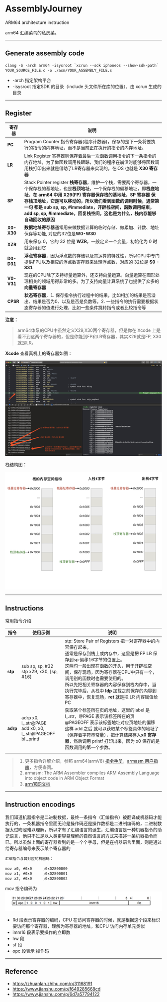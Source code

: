 # AssemblyJourney
ARM64 architecture instruction 

arm64 汇编菜鸟的私房菜。

---

## Generate assembly code

```
clang -S -arch arm64 -isysroot `xcrun --sdk iphoneos --show-sdk-path` YOUR_SOURCE_FILE.c -o ./asm/YOUR_ASSEMBLY_FILE.s

```

* -arch 指定架构平台
* -isysroot 指定SDK 的目录（include 头文件所在库的位置），由 xcrun 生成的目录

---

## Register

|  寄存器   |   说明    |
|  --------   | --------  |
| **PC**  |  Program Counter 指令寄存器(程序计数器)，保存的是下一条将要执行的指令的内存地址，而不是当前正在执行的指令的内存地址。|
| **LR**  |  Link Register 寄存器则保存着最后一次函数调用指令的下一条指令的内存地址，为了做函数调用栈跟踪，我们的程序在崩溃时能够将函数调用栈打印出来就是借助了LR寄存器来实现的，在iOS 也就是 **X30 寄存器** |
| **SP** | Stack Pointer register **栈寄存器**，维护一个栈，需要两个寄存器，一个保存栈的基地址，也是**栈顶地址**，一个保存栈的偏移地址，即**栈底地址**，**在 arm64 中用 X29(FP) 寄存器保存栈的基地址，SP 寄存器 保存栈顶地址，它是可以移动的，所以我们看到函数的调用时候，通常第一句 都是 sub	sp, sp, #immediate，开辟栈空间，函数调用结束，add	sp, sp, #immediate，回复栈空间，这也是为什么，栈内存能够自动回收的原因** |
| **X0-X30** | **数据地址寄存器**通常用来做数据计算的临时存储、做累加、计数、地址保存等功能, 对应的32位是**W0-W30** |
| **XZR** | 用来保存 0，它的 32 位是 **WZR**，一般定义一个变量，初始化为 0 时就会用到它 |
| **D0-D31** | **浮点寄存器**，因为浮点数的存储以及其运算的特殊性，所以CPU中专门提供FPU以及相应的浮点数寄存器来处理浮点数，对应的 32位是 **S0 - S31** |
| **V0-V31** | 现在的CPU除了支持标量运算外，还支持向量运算。向量运算在图形处理相关的领域用得非常的多。为了支持向量计算系统了也提供了众多的**向量寄存器**|
|**CPSR**| **状态寄存器**，1. 保存指令执行过程中的结果，比如相加的结果是否溢出、结果是否为0、以及是否是负数等。2. 一些指令的执行需要根据状态寄存器的值进行处理，比如一些条件跳转指令或者比较指令等|

**注意：**
> arm64体系的CPU中虽然定义X29,X30两个寄存器，但是你在 Xcode 上是看不到这两个寄存器的，但是你能到FP和LR寄存器，其实X29就是FP, X30就是LR。

**Xcode** 查看真机上的寄存器如图：

![](media/xcode_display_register.png)

栈结构图：

![stack](media/stack_structure.png)



--- 

## Instructions
常用指令介绍

|  指令     | 使用示例    | 说明 |
|  --------   | --------  | ------- | 
| **stp**  |  sub sp, sp, #32 <br> stp x29, x30, [sp, #16] | stp: Store Pair of Registers 把一对寄存器中的内容保存起来。<br>通常是保存到栈上或内存中，这里是把 FP LR 保存到sp 偏移16字节的位置上。<br> 这两句一般出现在函数的开头，用于开辟栈空间，保存现场，因为寄存器在CPU中只有一个，调用别的函数时也需要使用的。<br> 所以先把相关寄存器的内容保存到栈内存中，当执行完毕后，从栈中 **ldp** 加载之前保存的内容到寄存器中，恢复现场，**ret** 就是把 LR 内容赋值给 PC |
|**adrp**|  adrp x0, l_.str@PAGE  <br> add x0, x0, l_.str@PAGEOFF <br> bl	_printf | 获取某个标签所在页的地址，这里的label 是 l_.str，@PAGE 表示该标签所在的页 <br> @PAGEOFF 表示该标签地址对应页地址的偏移<br>这样 add 之后 就可以获取某个标签具体的地址了（保存着字符串常量），把计算结果存入**x0 寄存器**，然后调用 printf 打印出来，因为 x0 保存的是函数调用的第一个参数。|
| | |


> 1. 更多指令详解介绍，参照 arm64(armV8) [指令手册](media/DDI_0596_ARM_a64_instruction_set_architecture.pdf)，[armasm 用户指南](media/DUI0801I_armasm_user_guide.pdf)，方便查阅。 <br>
> 2. armasm: The  ARM  Assembler  compiles  ARM  Assembly Language into
       object code in ARM Object Format
> 3. [arm官网文档](http://infocenter.arm.com/help/index.jsp?topic=/com.arm.doc.dui0802a/a64_general_instructions.html)


---


## Instruction encodings

我们知道机器指令是二进制数据，最终一条指令（汇编指令）被翻译成机器码才能执行的，一条机器指令里面无论是操作码还是操作数都是二进制编码的，二进制数据太过晦涩难以理解，所以才有了汇编语言的诞生，汇编语言是一种机器指令的助记语言，他只不过是以人类更容易理解的自然语言的方式来描述一条机器指令而已。所以虽然上面的寄存器看到的是一个个字母，但是在机器语言里面，则是通过给寄存器编号来表示某个寄存器的


```
汇编指令与其对应的机器码：

mov x0, #0x0     ;0xD2800000  
mov x1, #0x0     ;0xD2800001
mov x2, #0x0     ;0xD2800002

```

mov 指令编码为
![mov](media/mov_instruction_encoding.png)

* Rd 段表示寄存器的编码，CPU 在访问寄存器的时候，就是根据这个段来标识要访问那个寄存器，理解为寄存器的地址，和CPU 访问内存单元类似
* imm16 段表示要操作的立即数
* hw 段
* sf 段
* opc 段表示 操作码


---

## Reference
* https://zhuanlan.zhihu.com/p/31168191
* https://www.jianshu.com/p/f649285668cd
* https://www.jianshu.com/p/6d7a57794122